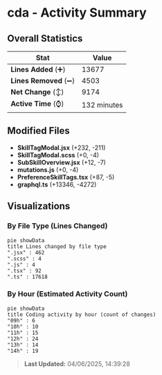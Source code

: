 # cda - Activity Summary 

## Overall Statistics

| Stat                   | Value                                                             |
| ---------------------- | ----------------------------------------------------------------- |
| **Lines Added** (➕)   | 13677                                          |
| **Lines Removed** (➖) | 4503                                        |
| **Net Change** (↕)    | 9174                |
| **Active Time** (⌚)   | 132 minutes |


## Modified Files
- **SkillTagModal.jsx** (+232, -211)
- **SkillTagModal.scss** (+0, -4)
- **SubSkillOverview.jsx** (+12, -7)
- **mutations.js** (+0, -4)
- **PreferenceSkillTags.tsx** (+87, -5)
- **graphql.ts** (+13346, -4272)

## Visualizations

### By File Type (Lines Changed)

```mermaid
pie showData
title Lines changed by file type
".jsx" : 462
".scss" : 4
".js" : 4
".tsx" : 92
".ts" : 17618
```

### By Hour (Estimated Activity Count)

```mermaid
pie showData
title Coding activity by hour (count of changes)
"09h" : 6
"10h" : 10
"11h" : 15
"12h" : 24
"13h" : 14
"14h" : 19
```


> **Last Updated:** 04/06/2025, 14:39:28